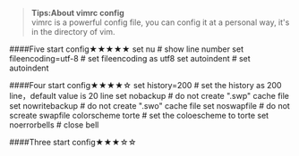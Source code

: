 ><b>Tips:About vimrc config</b><br>
    vimrc is a powerful config file, you can config it at a personal way, it's in the directory of vim.
 
####Five start config★★★★★
	set nu   # show line number
	set fileencoding=utf-8   # set fileencoding as utf8
	set autoindent   # set autoindent

####Four start config★★★★☆
	set history=200   # set the history as 200 line，default value is 20 line
	set nobackup      # do not create ".swp" cache file
	set nowritebackup # do not create ".swo" cache file
	set noswapfile    # do not screate swapfile
	colorscheme torte # set the coloescheme to torte 
	set noerrorbells  # close bell

####Three start config★★★☆☆

